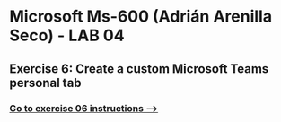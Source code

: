 # Microsoft Ms-600 (Adrián Arenilla Seco) - LAB 04


## Exercise 6: Create a custom Microsoft Teams personal tab
### [Go to exercise 06 instructions -->](07-Exercise-6-Create-a-custom-personal-tab.md)


